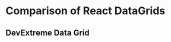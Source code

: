 # Comparison of React DataGrids

## DevExtreme Data Grid
<!-- 
<Sandpack deps="devextreme-react,devextreme">

```tsx file=devexpress.app.tsx

```

```html file=devexpress.index.html

```

```ts file=columns.ts

```

</Sandpack>

## AG Grid

<Sandpack deps="ag-grid-community,ag-grid-react,ag-grid-enterprise">

```tsx file=aggrid.page.tsx

```

```ts file=columns.ts

```

</Sandpack>

## Infinite Table

<Sandpack >

```tsx file=infinite.page.tsx

```

```ts file=columns.ts

```

</Sandpack> -->
